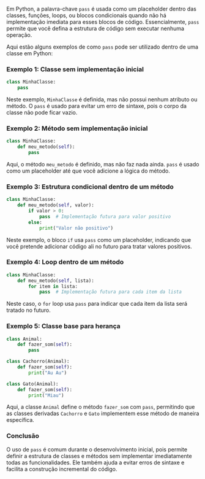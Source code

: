 Em Python, a palavra-chave `pass` é usada como um placeholder dentro das classes, funções, loops, ou blocos condicionais quando não há implementação imediata para esses blocos de código. Essencialmente, `pass` permite que você defina a estrutura de código sem executar nenhuma operação.

Aqui estão alguns exemplos de como `pass` pode ser utilizado dentro de uma classe em Python:

### Exemplo 1: Classe sem implementação inicial

```python
class MinhaClasse:
    pass
```

Neste exemplo, `MinhaClasse` é definida, mas não possui nenhum atributo ou método. O `pass` é usado para evitar um erro de sintaxe, pois o corpo da classe não pode ficar vazio.

### Exemplo 2: Método sem implementação inicial

```python
class MinhaClasse:
    def meu_metodo(self):
        pass
```

Aqui, o método `meu_metodo` é definido, mas não faz nada ainda. `pass` é usado como um placeholder até que você adicione a lógica do método.

### Exemplo 3: Estrutura condicional dentro de um método

```python
class MinhaClasse:
    def meu_metodo(self, valor):
        if valor > 0:
            pass  # Implementação futura para valor positivo
        else:
            print("Valor não positivo")
```

Neste exemplo, o bloco `if` usa `pass` como um placeholder, indicando que você pretende adicionar código ali no futuro para tratar valores positivos.

### Exemplo 4: Loop dentro de um método

```python
class MinhaClasse:
    def meu_metodo(self, lista):
        for item in lista:
            pass  # Implementação futura para cada item da lista
```

Neste caso, o `for` loop usa `pass` para indicar que cada item da lista será tratado no futuro.

### Exemplo 5: Classe base para herança

```python
class Animal:
    def fazer_som(self):
        pass

class Cachorro(Animal):
    def fazer_som(self):
        print("Au Au")

class Gato(Animal):
    def fazer_som(self):
        print("Miau")
```

Aqui, a classe `Animal` define o método `fazer_som` com `pass`, permitindo que as classes derivadas `Cachorro` e `Gato` implementem esse método de maneira específica.

### Conclusão

O uso de `pass` é comum durante o desenvolvimento inicial, pois permite definir a estrutura de classes e métodos sem implementar imediatamente todas as funcionalidades. Ele também ajuda a evitar erros de sintaxe e facilita a construção incremental do código.